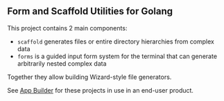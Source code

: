 ## Form and Scaffold Utilities for Golang

This project contains 2 main components:

 * `scaffold` generates files or entire directory hierarchies from complex data
 * `forms` is a guided input form system for the terminal that can generate arbitrarily nested complex data

Together they allow building Wizard-style file generators.

See [App Builder](https://github.com/choria-io/appbuilder) for these projects in use in an end-user product.